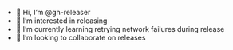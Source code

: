 - 👋 Hi, I’m @gh-releaser
- 👀 I’m interested in releasing
- 🌱 I’m currently learning retrying network failures during release
- 💞️ I’m looking to collaborate on releases
